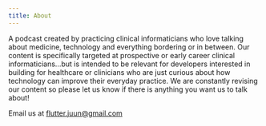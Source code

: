 ```yaml
---
title: About
---
```


A podcast created by practicing clinical informaticians who love talking about medicine, technology and everything bordering or in between.  Our content is specifically targeted at prospective or early career clinical informaticians...but is intended to be relevant for developers interested in building for healthcare or clinicians who are just curious about how technology can improve their everyday practice.  We are constantly revising our content so please let us know if there is anything you want us to talk about!

Email us at flutter.juun@gmail.com
